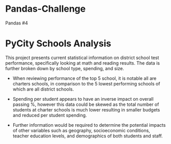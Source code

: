 # Pandas-Challenge
Pandas #4
# PyCity Schools Analysis
This project presents current statistical information on district school test performance, specifically looking at math and reading results. The data is further broken down by school type, spending, and size.  

* When reviewing performance of the top 5 school, it is notable all are charters schools, in comparison to the 5 lowest performing schools of which are all district schools. 

* Spending per student appears to have an inverse impact on overall passing %, however this data could be skewed as the total number of students at charter schools is much lower resulting in smaller budgets and reduced per student spending. 

* Further information would be required to determine the potential impacts of other variables such as geography, socioeconomic conditions, teacher education levels, and demographics of both students and staff.  
